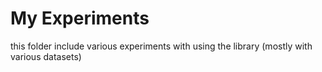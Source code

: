 # My Experiments
this folder include various experiments with using the library (mostly with various datasets) 
